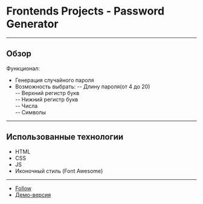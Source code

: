 # Frontends Projects - Password Generator 
___

## Обзор
Функционал:
 - Генерация случайного пароля
 - Возможность выбрать:
 -- Длину пароля(от 4 до 20)\
 -- Верхний регистр букв\
 -- Нижний регистр букв\
 -- Числа\
 -- Символы
___

## Использованные технологии
* HTML
* CSS
* JS
* Иконочный стиль (Font Awesome)
___

* [Follow](https://frontendsprojects.com/)
* [Демо-версия](https://volkova-fe.github.io/password-generator)
